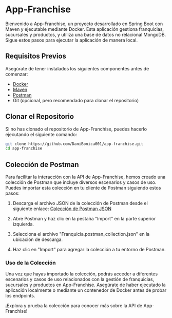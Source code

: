 # App-Franchise

Bienvenido a App-Franchise, un proyecto desarrollado en Spring Boot con Maven y ejecutable mediante Docker. Esta aplicación gestiona franquicias, sucursales y productos, y utiliza una base de datos no relacional MongoDB. Sigue estos pasos para ejecutar la aplicación de manera local.

## Requisitos Previos

Asegúrate de tener instalados los siguientes componentes antes de comenzar:

- [Docker](https://www.docker.com/get-started)
- [Maven](https://maven.apache.org/download.cgi)
- [Postman](https://www.postman.com/downloads/)
- Git (opcional, pero recomendado para clonar el repositorio)


## Clonar el Repositorio

Si no has clonado el repositorio de App-Franchise, puedes hacerlo ejecutando el siguiente comando:

```bash
git clone https://github.com/DaniBonica001/app-franchise.git
cd app-franchise
```

## Colección de Postman

Para facilitar la interacción con la API de App-Franchise, hemos creado una colección de Postman que incluye diversos escenarios y casos de uso. Puedes importar esta colección en tu cliente de Postman siguiendo estos pasos:

1. Descarga el archivo JSON de la colección de Postman desde el siguiente enlace: [Colección de Postman JSON](https://drive.google.com/file/d/1Bs7s9OaXAoylf49W_67l1-b8o64p8Ml2/view?usp=sharing) 
2. Abre Postman y haz clic en la pestaña "Import" en la parte superior izquierda.

3. Selecciona el archivo "Franquicia.postman_collection.json" en la ubicación de descarga.

4. Haz clic en "Import" para agregar la colección a tu entorno de Postman.


### Uso de la Colección

Una vez que hayas importado la colección, podrás acceder a diferentes escenarios y casos de uso relacionados con la gestión de franquicias, sucursales y productos en App-Franchise. Asegúrate de haber ejecutado la aplicación localmente o mediante un contenedor de Docker antes de probar los endpoints.

¡Explora y prueba la colección para conocer más sobre la API de App-Franchise!